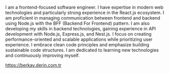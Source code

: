 I am a frontend-focused software engineer. I have expertise in modern web technologies and particularly strong experience in the React.js ecosystem. I am proficient in managing communication between frontend and backend using Node.js with the BFF (Backend For Frontend) pattern. I am also developing my skills in backend technologies, gaining experience in API development with Node.js, Express.js, and Nest.js. I focus on creating performance-oriented and scalable applications while prioritizing user experience. I embrace clean code principles and emphasize building sustainable code structures. I am dedicated to learning new technologies and continuously improving myself.

https://berkay.derin.com.tr
